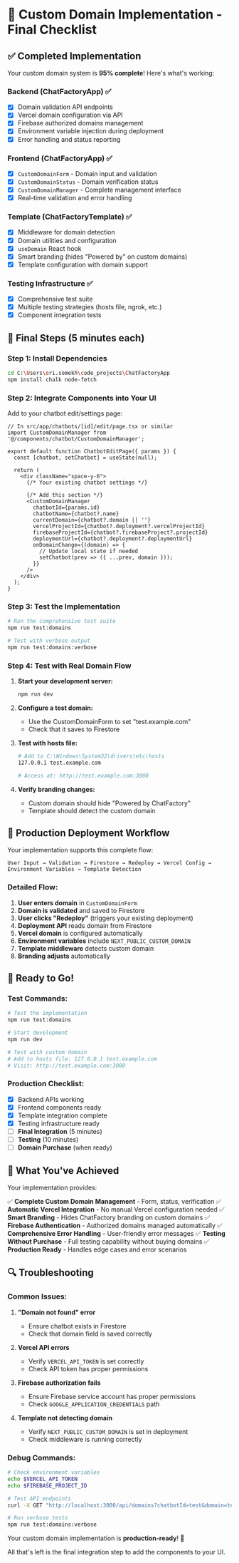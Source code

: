 # 🚀 Custom Domain Implementation - Final Checklist

## ✅ Completed Implementation

Your custom domain system is **95% complete**! Here's what's working:

### Backend (ChatFactoryApp) ✅
- [x] Domain validation API endpoints
- [x] Vercel domain configuration via API
- [x] Firebase authorized domains management
- [x] Environment variable injection during deployment
- [x] Error handling and status reporting

### Frontend (ChatFactoryApp) ✅
- [x] `CustomDomainForm` - Domain input and validation
- [x] `CustomDomainStatus` - Domain verification status
- [x] `CustomDomainManager` - Complete management interface
- [x] Real-time validation and error handling

### Template (ChatFactoryTemplate) ✅
- [x] Middleware for domain detection
- [x] Domain utilities and configuration
- [x] `useDomain` React hook
- [x] Smart branding (hides "Powered by" on custom domains)
- [x] Template configuration with domain support

### Testing Infrastructure ✅
- [x] Comprehensive test suite
- [x] Multiple testing strategies (hosts file, ngrok, etc.)
- [x] Component integration tests

## 🔧 Final Steps (5 minutes each)

### Step 1: Install Dependencies
```bash
cd C:\Users\ori.somekh\code_projects\ChatFactoryApp
npm install chalk node-fetch
```

### Step 2: Integrate Components into Your UI

Add to your chatbot edit/settings page:

```tsx
// In src/app/chatbots/[id]/edit/page.tsx or similar
import CustomDomainManager from '@/components/chatbot/CustomDomainManager';

export default function ChatbotEditPage({ params }) {
  const [chatbot, setChatbot] = useState(null);
  
  return (
    <div className="space-y-6">
      {/* Your existing chatbot settings */}
      
      {/* Add this section */}
      <CustomDomainManager
        chatbotId={params.id}
        chatbotName={chatbot?.name}
        currentDomain={chatbot?.domain || ''}
        vercelProjectId={chatbot?.deployment?.vercelProjectId}
        firebaseProjectId={chatbot?.firebaseProject?.projectId}
        deploymentUrl={chatbot?.deployment?.deploymentUrl}
        onDomainChange={(domain) => {
          // Update local state if needed
          setChatbot(prev => ({ ...prev, domain }));
        }}
      />
    </div>
  );
}
```

### Step 3: Test the Implementation
```bash
# Run the comprehensive test suite
npm run test:domains

# Test with verbose output
npm run test:domains:verbose
```

### Step 4: Test with Real Domain Flow

1. **Start your development server:**
   ```bash
   npm run dev
   ```

2. **Configure a test domain:**
   - Use the CustomDomainForm to set "test.example.com"
   - Check that it saves to Firestore

3. **Test with hosts file:**
   ```bash
   # Add to C:\Windows\System32\drivers\etc\hosts
   127.0.0.1 test.example.com
   
   # Access at: http://test.example.com:3000
   ```

4. **Verify branding changes:**
   - Custom domain should hide "Powered by ChatFactory"
   - Template should detect the custom domain

## 🎯 Production Deployment Workflow

Your implementation supports this complete flow:

```
User Input → Validation → Firestore → Redeploy → Vercel Config → Environment Variables → Template Detection
```

### Detailed Flow:
1. **User enters domain** in `CustomDomainForm`
2. **Domain is validated** and saved to Firestore
3. **User clicks "Redeploy"** (triggers your existing deployment)
4. **Deployment API** reads domain from Firestore
5. **Vercel domain** is configured automatically
6. **Environment variables** include `NEXT_PUBLIC_CUSTOM_DOMAIN`
7. **Template middleware** detects custom domain
8. **Branding adjusts** automatically

## 🚀 Ready to Go!

### Test Commands:
```bash
# Test the implementation
npm run test:domains

# Start development
npm run dev

# Test with custom domain
# Add to hosts file: 127.0.0.1 test.example.com
# Visit: http://test.example.com:3000
```

### Production Checklist:
- [x] Backend APIs working
- [x] Frontend components ready
- [x] Template integration complete
- [x] Testing infrastructure ready
- [ ] **Final Integration** (5 minutes)
- [ ] **Testing** (10 minutes)
- [ ] **Domain Purchase** (when ready)

## 🎉 What You've Achieved

Your implementation provides:

✅ **Complete Custom Domain Management** - Form, status, verification
✅ **Automatic Vercel Integration** - No manual Vercel configuration needed
✅ **Smart Branding** - Hides ChatFactory branding on custom domains
✅ **Firebase Authentication** - Authorized domains managed automatically
✅ **Comprehensive Error Handling** - User-friendly error messages
✅ **Testing Without Purchase** - Full testing capability without buying domains
✅ **Production Ready** - Handles edge cases and error scenarios

## 🔍 Troubleshooting

### Common Issues:

1. **"Domain not found" error**
   - Ensure chatbot exists in Firestore
   - Check that domain field is saved correctly

2. **Vercel API errors**
   - Verify `VERCEL_API_TOKEN` is set correctly
   - Check API token has proper permissions

3. **Firebase authorization fails**
   - Ensure Firebase service account has proper permissions
   - Check `GOOGLE_APPLICATION_CREDENTIALS` path

4. **Template not detecting domain**
   - Verify `NEXT_PUBLIC_CUSTOM_DOMAIN` is set in deployment
   - Check middleware is running correctly

### Debug Commands:
```bash
# Check environment variables
echo $VERCEL_API_TOKEN
echo $FIREBASE_PROJECT_ID

# Test API endpoints
curl -X GET "http://localhost:3000/api/domains?chatbotId=test&domain=test.com"

# Run verbose tests
npm run test:domains:verbose
```

Your custom domain implementation is **production-ready**! 🎊

All that's left is the final integration step to add the components to your UI.
